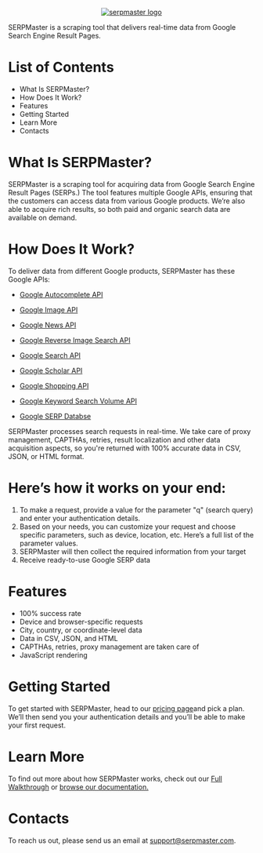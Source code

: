 <p align="center">
    <a href="https://serpmaster.com/"><img src="https://serpmaster.com/static/a528fb5d522744dc3d2b2c1cbc4fcdfa/3f491/logo.webp" alt="serpmaster logo"></a>
  </a>
</p>

SERPMaster is a scraping tool that delivers real-time data from Google Search Engine Result Pages.

# List of Contents

- What Is SERPMaster?
- How Does It Work?
- Features
- Getting Started
- Learn More
- Contacts

# What Is SERPMaster? 

SERPMaster is a scraping tool for acquiring data from Google Search Engine Result Pages (SERPs.) The tool features multiple Google APIs, ensuring that the customers can access data from various Google products. We’re also able to acquire rich results, so both paid and organic search data are available on demand.

# How Does It Work? 

To deliver data from different Google products, SERPMaster has these Google APIs:

- [Google Autocomplete API ](https://serpmaster.com/products/google-autocomplete-api/) 

- [Google Image API](https://serpmaster.com/products/google-image-search-api/)

- [Google News API](https://serpmaster.com/products/google-news-api/)

- [Google Reverse Image Search API](https://serpmaster.com/products/google-reverse-image-search-api/)

- [Google Search API](https://serpmaster.com/products/google-search-api/)

- [Google Scholar API](https://serpmaster.com/products/google-scholar-api/)

- [Google Shopping API](https://serpmaster.com/products/google-shopping-api/)

- [Google Keyword Search Volume API](https://serpmaster.com/products/keyword-search-volume-api/)

- [Google SERP Databse](https://serpmaster.com/products/serp-database/) 

SERPMaster processes search requests in real-time. We take care of proxy management, CAPTHAs, retries, result localization and other data acquisition aspects, so you're returned with 100% accurate data in CSV, JSON, or HTML format.  

# Here’s how it works on your end: 

1. To make a request, provide a value for the parameter "q" (search query) and enter your authentication details. 
2. Based on your needs, you can customize your request and choose specific parameters, such as device, location, etc. Here’s a full list of the parameter values. 
3. SERPMaster will then collect the required information from your target
3. Receive ready-to-use Google SERP data

# Features

- 100% success rate
- Device and browser-specific requests
- City, country, or coordinate-level data
- Data in CSV, JSON, and HTML 
- CAPTHAs, retries, proxy management are taken care of
- JavaScript rendering 

# Getting Started

To get started with SERPMaster, head to our [pricing page](https://serpmaster.com/pricing/)and pick a plan. We’ll then send you your authentication details and you’ll be able to make your first request. 

# Learn More 

To find out more about how SERPMaster works, check out our [Full Walkthrough](https://serpmaster.com/walkthrough/) or [browse our documentation.](https://docs.serpmaster.com/docs/quick-start-guide)

# Contacts  
To reach us out, please send us an email at support@serpmaster.com. 
